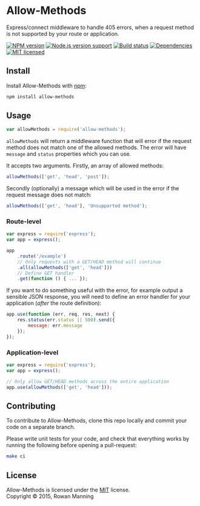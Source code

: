 
Allow-Methods
=============

Express/connect middleware to handle 405 errors, when a request method is not supported by your route or application.

[![NPM version][shield-npm]][info-npm]
[![Node.js version support][shield-node]][info-node]
[![Build status][shield-build]][info-build]
[![Dependencies][shield-dependencies]][info-dependencies]
[![MIT licensed][shield-license]][info-license]


Install
-------

Install Allow-Methods with [npm][npm]:

```sh
npm install allow-methods
```


Usage
-----

```js
var allowMethods = require('allow-methods');
```

`allowMethods` will return a middleware function that will error if the request method does not match one of the allowed methods. The error will have `message` and `status` properties which you can use.

It accepts two arguments. Firstly, an array of allowed methods:

```js
allowMethods(['get', 'head', 'post']);
```

Secondly (optionally) a message which will be used in the error if the request message does not match:

```js
allowMethods(['get', 'head'], 'Unsupported method');
```

### Route-level

```js
var express = require('express');
var app = express();

app
    .route('/example')
    // Only requests with a GET/HEAD method will continue
    .all(allowMethods(['get', 'head']))
    // Define GET handler
    .get(function () { ... });
```

If you want to do something useful with the error, for example output a sensible JSON response, you will need to define an error handler for your application (*after* the route definition):

```js
app.use(function (err, req, res, next) {
    res.status(err.status || 500).send({
        message: err.message
    });
});
```

### Application-level

```js
var express = require('express');
var app = express();

// Only allow GET/HEAD methods across the entire application
app.use(allowMethods(['get', 'head']));
```


Contributing
------------

To contribute to Allow-Methods, clone this repo locally and commit your code on a separate branch.

Please write unit tests for your code, and check that everything works by running the following before opening a pull-request:

```sh
make ci
```


License
-------

Allow-Methods is licensed under the [MIT][info-license] license.  
Copyright &copy; 2015, Rowan Manning



[npm]: https://npmjs.org/

[info-dependencies]: https://gemnasium.com/rowanmanning/allow-methods
[info-license]: LICENSE
[info-node]: package.json
[info-npm]: https://www.npmjs.com/package/allow-methods
[info-build]: https://travis-ci.org/rowanmanning/allow-methods
[shield-dependencies]: https://img.shields.io/gemnasium/rowanmanning/allow-methods.svg
[shield-license]: https://img.shields.io/badge/license-MIT-blue.svg
[shield-node]: https://img.shields.io/badge/node.js%20support-0.10–4-brightgreen.svg
[shield-npm]: https://img.shields.io/npm/v/allow-methods.svg
[shield-build]: https://img.shields.io/travis/rowanmanning/allow-methods/master.svg
